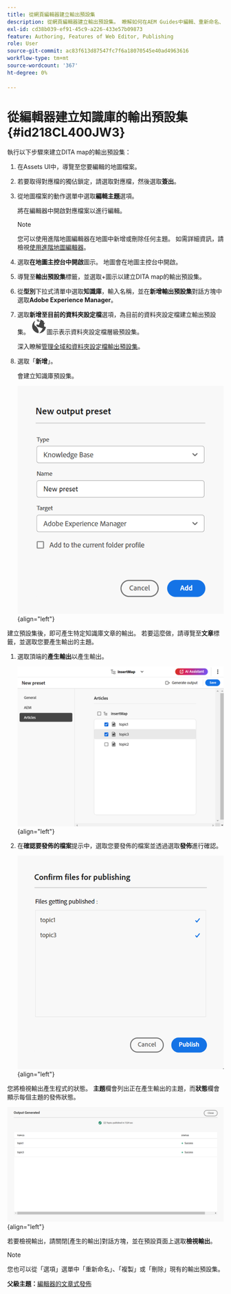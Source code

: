 ```yaml
---
title: 從網頁編輯器建立輸出預設集
description: 從網頁編輯器建立輸出預設集。 瞭解如何在AEM Guides中編輯、重新命名、複製和刪除輸出預設集。
exl-id: cd38b039-ef91-45c9-a226-433e57b09873
feature: Authoring, Features of Web Editor, Publishing
role: User
source-git-commit: ac83f613d87547fc7f6a18070545e40ad4963616
workflow-type: tm+mt
source-wordcount: '367'
ht-degree: 0%

---
```


# 從編輯器建立知識庫的輸出預設集 {#id218CL400JW3}

執行以下步驟來建立DITA map的輸出預設集：

1. 在Assets UI中，導覽至您要編輯的地圖檔案。

1. 若要取得對應檔的獨佔鎖定，請選取對應檔，然後選取&#x200B;**簽出**。

1. 從地圖檔案的動作選單中選取&#x200B;**編輯主題**&#x200B;選項。

   將在編輯器中開啟對應檔案以進行編輯。

   >[!NOTE]
   >
   > 您可以使用進階地圖編輯器在地圖中新增或刪除任何主題。 如需詳細資訊，請檢視[使用進階地圖編輯器](map-editor-advanced-map-editor.md#)。

1. 選取&#x200B;**在地圖主控台中開啟**&#x200B;圖示。 地圖會在地圖主控台中開啟。

1. 導覽至&#x200B;**輸出預設集**&#x200B;標籤，並選取+圖示以建立DITA map的輸出預設集。

1. 從&#x200B;**型別**&#x200B;下拉式清單中選取&#x200B;**知識庫**，輸入名稱，並在&#x200B;**新增輸出預設集**&#x200B;對話方塊中選取&#x200B;**Adobe Experience Manager**。
1. 選取&#x200B;**新增至目前的資料夾設定檔**&#x200B;選項，為目前的資料夾設定檔建立輸出預設集。 ![資料夾設定檔圖示](images/global-preset-icon.svg)圖示表示資料夾設定檔層級預設集。

   深入瞭解[管理全域和資料夾設定檔輸出預設集](./web-editor-manage-output-presets.md)。

1. 選取「**新增**」。

   會建立知識庫預設集。


   ![新](images/knowledge-base-preset-dialog-box.png){align="left"}

建立預設集後，即可產生特定知識庫文章的輸出。 若要這麼做，請導覽至&#x200B;**文章**&#x200B;標籤，並選取您要產生輸出的主題。
1. 選取頂端的&#x200B;**產生輸出**&#x200B;以產生輸出。

   ![](images/add-preset-articles-tab_cs.png){align="left"}

1. 在&#x200B;**確認要發佈的檔案**&#x200B;提示中，選取您要發佈的檔案並透過選取&#x200B;**發佈**&#x200B;進行確認。

   ![新](images/knowledge-base-confirm-files-for-publishing.png){align="left"}

您將檢視輸出產生程式的狀態。 **主題**&#x200B;欄會列出正在產生輸出的主題，而&#x200B;**狀態**&#x200B;欄會顯示每個主題的發佈狀態。


![](images/add-preset-output-generated_cs.png){align="left"}

若要檢視輸出，請關閉[產生的輸出]對話方塊，並在預設頁面上選取&#x200B;**檢視輸出**。


>[!NOTE]
>
> 您也可以從「選項」選單中「重新命名」、「複製」或「刪除」現有的輸出預設集。



**父級主題：**&#x200B;[&#x200B;編輯器的文章式發佈](web-editor-article-publishing.md)
